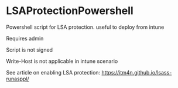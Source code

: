 # LSAProtectionPowershell
Powershell script for LSA protection. useful to deploy from intune


Requires admin  

Script is not signed  

Write-Host is not applicable in intune scenario  


See article on enabling LSA protection: https://itm4n.github.io/lsass-runasppl/  
